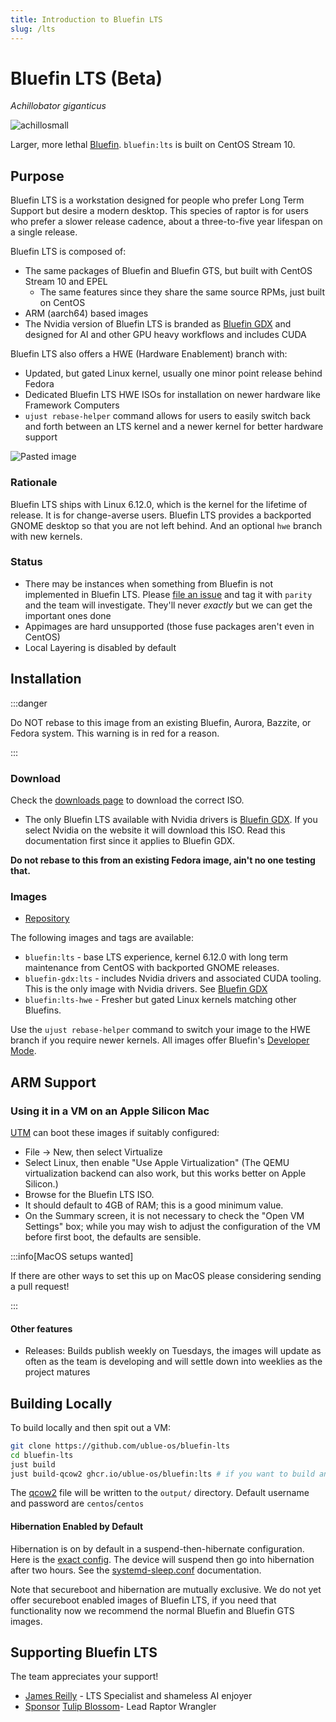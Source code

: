 ```yaml
---
title: Introduction to Bluefin LTS
slug: /lts
---
```


# Bluefin LTS (Beta)

_Achillobator giganticus_

![achillosmall](https://github.com/user-attachments/assets/b6945e80-34e4-44bb-8518-91ad31fed56d)

Larger, more lethal [Bluefin](https://projectbluefin.io). `bluefin:lts` is built on CentOS Stream 10.

## Purpose

Bluefin LTS is a workstation designed for people who prefer Long Term Support but desire a modern desktop.
This species of raptor is for users who prefer a slower release cadence, about a three-to-five year lifespan on a single release.

Bluefin LTS is composed of:

- The same packages of Bluefin and Bluefin GTS, but built with CentOS Stream 10 and EPEL
  - The same features since they share the same source RPMs, just built on CentOS
- ARM (aarch64) based images
- The Nvidia version of Bluefin LTS is branded as [Bluefin GDX](/gdx) and designed for AI and other GPU heavy workflows and includes CUDA

Bluefin LTS also offers a HWE (Hardware Enablement) branch with:

- Updated, but gated Linux kernel, usually one minor point release behind Fedora
- Dedicated Bluefin LTS HWE ISOs for installation on newer hardware like Framework Computers
- `ujust rebase-helper` command allows for users to easily switch back and forth between an LTS kernel and a newer kernel for better hardware support

![Pasted image](https://github.com/user-attachments/assets/3972ac0f-d37e-4e89-ae91-ff1eb76eabeb)

### Rationale

Bluefin LTS ships with Linux 6.12.0, which is the kernel for the lifetime of release. It is for change-averse users. Bluefin LTS provides a backported GNOME desktop so that you are not left behind. And an optional `hwe` branch with new kernels.

### Status

- There may be instances when something from Bluefin is not implemented in Bluefin LTS. Please [file an issue](https://github.com/ublue-os/bluefin-lts/issues) and tag it with `parity` and the team will investigate. They'll never _exactly_ but we can get the important ones done
- Appimages are hard unsupported (those fuse packages aren't even in CentOS)
- Local Layering is disabled by default

## Installation

:::danger

Do NOT rebase to this image from an existing Bluefin, Aurora, Bazzite, or Fedora system. This warning is in red for a reason.

:::

### Download

Check the [downloads page](./downloads.md) to download the correct ISO.

- The only Bluefin LTS available with Nvidia drivers is [Bluefin GDX](/gdx). If you select Nvidia on the website it will download this ISO. Read this documentation first since it applies to Bluefin GDX.

**Do not rebase to this from an existing Fedora image, ain't no one testing that.**

### Images

- [Repository](https://github.com/ublue-os/bluefin-lts)

The following images and tags are available:

- `bluefin:lts` - base LTS experience, kernel 6.12.0 with long term maintenance from CentOS with backported GNOME releases.
- `bluefin-gdx:lts` - includes Nvidia drivers and associated CUDA tooling. This is the only image with Nvidia drivers. See [Bluefin GDX](/gdx)
- `bluefin:lts-hwe` - Fresher but gated Linux kernels matching other Bluefins.

Use the `ujust rebase-helper` command to switch your image to the HWE branch if you require newer kernels.  All images offer Bluefin's [Developer Mode](/bluefin-dx).


## ARM Support

### Using it in a VM on an Apple Silicon Mac

[UTM](https://github.com/utmapp/UTM/) can boot these images if suitably configured:

- File → New, then select Virtualize
- Select Linux, then enable "Use Apple Virtualization" (The QEMU virtualization backend can also work, but this works better on Apple Silicon.)
- Browse for the Bluefin LTS ISO.
- It should default to 4GB of RAM; this is a good minimum value.
- On the Summary screen, it is not necessary to check the "Open VM Settings" box; while you may wish to adjust the configuration of the VM before first boot, the defaults are sensible.

:::info[MacOS setups wanted]

If there are other ways to set this up on MacOS please considering sending a pull request!

:::

#### Other features

- Releases: Builds publish weekly on Tuesdays, the images will update as often as the team is developing and will settle down into weeklies as the project matures

## Building Locally

To build locally and then spit out a VM:

```bash
git clone https://github.com/ublue-os/bluefin-lts
cd bluefin-lts
just build
just build-qcow2 ghcr.io/ublue-os/bluefin:lts # if you want to build an ISO just change qcow2 to iso instead
```

The [qcow2](https://qemu-project.gitlab.io/qemu/system/images.html) file will be written to the `output/` directory. Default username and password are `centos`/`centos`

#### Hibernation Enabled by Default

Hibernation is on by default in a suspend-then-hibernate configuration. Here is the [exact config](https://github.com/ublue-os/bluefin-lts/blob/c0c8e2166cb5d0c4dd511ab3f677450c2cf8de0c/build_scripts/40-services.sh#L6). The device will suspend then go into hibernation after two hours. See the [systemd-sleep.conf](https://www.freedesktop.org/software/systemd/man/latest/systemd-sleep.conf.html) documentation.

Note that secureboot and hibernation are mutually exclusive. We do not yet offer secureboot enabled images of Bluefin LTS, if you need that functionality now we recommend the normal Bluefin and Bluefin GTS images.

## Supporting Bluefin LTS

The team appreciates your support!

- [James Reilly](https://github.com/sponsors/hanthor) - LTS Specialist and shameless AI enjoyer
- <a class="github-button" href="https://github.com/sponsors/tulilirockz" data-color-scheme="no-preference: light; light: light; dark: dark;" data-icon="octicon-heart" data-size="large" aria-label="Sponsor tulilirockz">Sponsor</a> [Tulip Blossom](https://github.com/tulilirockz)- Lead Raptor Wrangler
